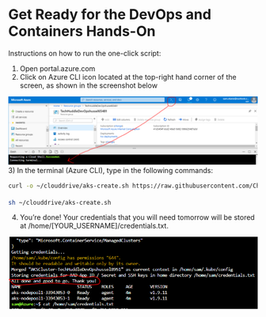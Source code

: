 # Get Ready for the DevOps and Containers Hands-On

Instructions on how to run the one-click script:

1)	Open portal.azure.com
2)	Click on Azure CLI icon located at the top-right hand corner of the screen, as shown in the screenshot below
<img src="screenshots\cloudshell.png" alt="CloudShell" />
3)	In the terminal (Azure CLI), type in the following commands:

``` bash
curl -o ~/clouddrive/aks-create.sh https://raw.githubusercontent.com/CharleneMcKeown/DevOps-and-Containers/master/aks-create.sh

sh ~/clouddrive/aks-create.sh
```
4)	You’re done! Your credentials that you will need tomorrow will be stored at /home/[YOUR_USERNAME]/credentials.txt.
<img src="screenshots\credentials.png" alt="credentials" />

